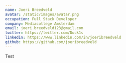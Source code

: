 ```yaml
---
name: Joeri Breedveld
avatar: /static/images/avatar.png
occupation: Full Stack Developer
company: Mediacollege Amsterdam
email: joeri.breedveld123@gmail.com
twitter: https://twitter.com/Duck1s
linkedin: https://www.linkedin.com/in/joeribreedveld
github: https://github.com/joeribreedveld
---
```


Test
